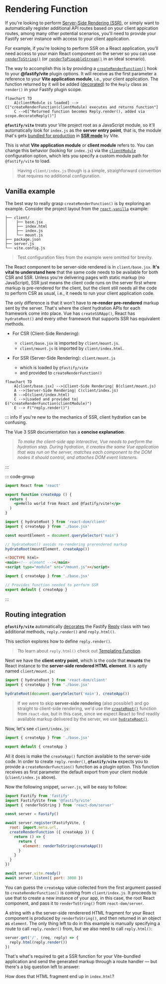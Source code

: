[ssr-1]: https://hire.jonasgalvez.com.br/2022/apr/30/a-gentle-introduction-to-ssr/

# Rendering Function

If you're looking to perform [Server-Side Rendering (SSR)][ssr-1], or simply want to automatically register additional API routes based on your client appication routes, among many other potential scenarios, you'll need to provide your Fastify server instance with access to your client application.

For example, if you're looking to perform SSR on a React application, you'll need access to your main React component on the server so you can use [`renderToString()`](https://react.dev/reference/react-dom/server/renderToString) (or [`renderToPipeableStream()`](https://react.dev/reference/react-dom/server/renderToPipeableStream) in an ideal scenario).

The way to accomplish this is by providing a [`createRenderFunction()`](http://localhost:5173/config/createRenderFunction) hook to your **@fastify/vite** plugin options. It will receive as the first parameter a reference to your **Vite application module**, i.e., your client application. The function returned by it will be added ([decorated](https://fastify.dev/docs/v2.15.x/Documentation/Decorators/)) to the `Reply` class as `render()` in your Fastify plugin scope.

```mermaid
flowchart TD
    A[clientModule is loaded] --> C["createRenderFunction(clientModule) executes and returns function"]
    C -->E["Returned function becomes Reply.render(), added via scope.decorateReply()"]
```


**`@fastify/vite`** treats your Vite project root as a JavaScript module, so it'll automatically look for `index.js` as the **server entry point**, that is, the module that's gets [bundled for production](https://vitejs.dev/guide/ssr.html#building-for-production) in [**SSR mode**](https://vitejs.dev/config/build-options.html#build-ssr) by Vite.

This is what **Vite application module** or **client module** refers to. You can change this behavior (looking for `index.js`) via the [`clientModule`](/config/clientModule) configuration option, which lets you specify a custom module path for `@fastify/vite` to load. 

> Having `client/index.js` though is a simple, straighforward convention that requires no additional configuration.

## Vanilla example

The best way to really grasp `createRenderFunction()` is by exploring an example.
Consider the project layout from the [`react-vanilla`](https://github.com/fastify/fastify-vite/tree/dev/examples/react-vanilla) example:

```text
├── client/
│    ├── base.jsx
│    ├── index.html
│    ├── index.js
│    └── mount.js
├── package.json
├── server.js
└── vite.config.js
```

> Test configuration files from the example were omitted for brevity.

The React component to be server-side rendered is in `client/base.jsx`. **It's vital to understand here** that the same code needs to be available for both CSR and SSR. Unless you're delivering pages with static markup (no JavaScript), SSR just means the client code runs on the server first where markup is pre-rendered for the client, but the client still needs all the code to perform CSR as usual, i.e., it needs to run your client application code.

The only difference is that it won't have to **re-render** **pre-rendered** markup sent by the server. That's where the client hydration APIs for each framework come into place. Vue has `createSSRApp()`, React has `hydrateRoot()` and every other framework that supports SSR has equivalent methods.

- For CSR (Client-Side Rendering): 
  - `client/base.jsx` is imported by `client/mount.js`.
  - `client/mount.js` is imported by `client/index.html`.
 
- For SSR (Server-Side Rendering):
  `client/mount.js`
  - which is loaded by `@fastify/vite`
  - and provided to `createRenderFunction()`

```mermaid
flowchart TD
    A[client/base.jsx] -->|Client-Side Rendering| B(client/mount.js)
    A -->|Server-Side Rendering| C(client/index.js)
    B -->D(client/index.html)
    C -->|Loaded and provided to| E("createRenderFunction(clientModule)")
    E --> F("reply.render()")
```

::: info
If you're new to the mechanics of SSR, client hydration can be confusing. 

The Vue 3 SSR documentation has a **concise explanation**:

> _To make the client-side app interactive, Vue needs to perform the hydration step. During hydration, it creates the same Vue application that was run on the server, matches each component to the DOM nodes it should control, and attaches DOM event listeners._

:::

::: code-group
```jsx [client/base.jsx]
import React from 'react'

export function createApp () {
  return (
    <p>Hello world from React and @fastify/vite!</p>
  )
}
```
```js [client/mount.js]
import { hydrateRoot } from 'react-dom/client'
import { createApp } from './base.jsx'

const mountElement = document.querySelector('main')

// hydrateRoot() avoids re-rendering prerendered markup
hydrateRoot(mountElement, createApp())
```
```html [client/index.html]
<!DOCTYPE html>
<main><!-- element --></main>
<script type="module" src="/mount.js"></script>
```
```js [client/index.js]
import { createApp } from './base.jsx'

// Provides function needed to perform SSR
export default { createApp }
```
:::

## Routing integration

**`@fastify/vite`** automatically [decorates](https://www.fastify.io/docs/latest/Reference/Decorators/) the Fastify [Reply](https://www.fastify.io/docs/latest/Reference/Reply/) class with two additional methods, `reply.render()` and `reply.html()`. 

This section explores how to define `reply.render()`.

> Tto learn about `reply.html()` check out [Templating Function](/guide/templating-function).


Next we have the **client entry point**, which is the code that **mounts** the React instance to the **server-side rendered HTML element**. It is aptly named `client/mount.js`:

```js
import { hydrateRoot } from 'react-dom/client'
import { createApp } from './base.jsx'

hydrateRoot(document.querySelector('main'), createApp())
```

> If we were to skip **server-side rendering** (also possible!) and go straight to client-side rendering, we'd use the [`createRoot()`](https://reactjs.org/docs/react-dom-client.html#createroot) function from `react-dom`, but in this case, since we expect React to find readily available markup delivered by the server, we use [`hydrateRoot()`](https://reactjs.org/docs/react-dom-client.html#hydrateroot).

Now, let's see `client/index.js`:

```js
import { createApp } from './base.jsx'

export default { createApp }
```

All it does is make the `createApp()` function available to the server-side code. In order to create `reply.render()`, **`@fastify/vite`** expects you to provide a `createRenderFunction()` function as a plugin option. This function receives as first parameter the default export from your client module (`client/index.js` above).

Now the following snippet, `server.js`, will be easy to follow:

```js
import Fastify from 'fastify'
import FastifyVite from '@fastify/vite'
import { renderToString } from 'react-dom/server'

const server = Fastify()

await server.register(FastifyVite, { 
  root: import.meta.url, 
  createRenderFunction ({ createApp }) {
    return () => {
      return {
        element: renderToString(createApp())
      }
    }
  }
})

await server.vite.ready()
await server.listen({ port: 3000 })
```

You can guess the `createApp` value collected from the first argument passed to `createRenderFunction()` is coming from `client/index.js`. It proceeds to use that to create a new instance of your app, in this case, the root React component, and pass it to `renderToString()` from `react-dom/server`.

A string with a the server-side renderered HTML fragment for your React component is produced by `renderToString()`, and then returned in an object as `element`. The only thing left to do in this example is manually specifying a route to call `reply.render()` from, but we also need to call `reply.html()`:

```js
server.get('/', (req, reply) => {
  reply.html(reply.render())
})
```

That's what's required to get a SSR function for your Vite-bundled application and send the generated markup through a route handler — but there's a big question left to answer: 

How does that HTML fragment end up in `index.html`? 
